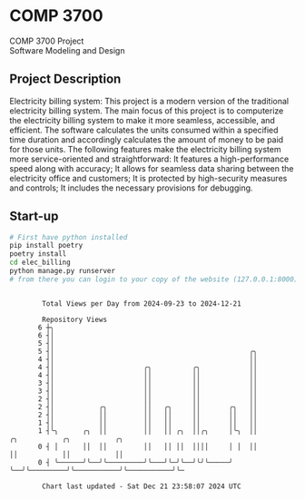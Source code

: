 # COMP 3700
COMP 3700 Project  
Software Modeling and Design
## Project Description
Electricity billing system: This project is a modern version of the traditional electricity billing system. The main focus of this project is to computerize the electricity billing system to make it more seamless, accessible, and efficient. The software calculates the units consumed within a specified time duration and accordingly calculates the amount of money to be paid for those units. The following features make the electricity billing system more service-oriented and straightforward: It features a high-performance speed along with accuracy; It allows for seamless data sharing between the electricity office and customers; It is protected by high-security measures and controls; It includes the necessary provisions for debugging.

## Start-up
```bash
# First have python installed
pip install poetry
poetry install
cd elec_billing
python manage.py runserver
# from there you can login to your copy of the website (127.0.0.1:8000), default creds are admin/admin
```

```

        Total Views per Day from 2024-09-23 to 2024-12-21

        Repository Views
       6 ┼╮
       6 ┤│
       5 ┤│
       5 ┤│                                                ╭╮
       4 ┤│                                                ││
       4 ┤│                      ╭╮          ╭╮            ││
       4 ┤│                      ││          ││            ││
       3 ┤│                      ││          ││            ││
       3 ┤│                      ││          ││            ││
       2 ┤│                      ││          ││            ││
       2 ┤│           ╭╮         ││   ╭╮     ││       ╭╮   ││
       2 ┤│           ││         ││   ││     ││       ││   ││
       1 ┤│           ││         ││   ││     ││       ││   ││
       1 ┤╰╮      ╭╮  ││         ││   ││ ╭╮  ││╭╮     │╰╮  ││         ╭╮           ╭╮           ╭╮
       0 ┤ │      ││  ││         ││   ││ ││  ││││     │ │  ││         ││           ││           ││
       0 ┤ ╰──────╯╰──╯╰─────────╯╰───╯╰─╯╰──╯╰╯╰─────╯ ╰──╯╰─────────╯╰───────────╯╰───────────╯╰─

        Chart last updated - Sat Dec 21 23:58:07 2024 UTC
        
```
